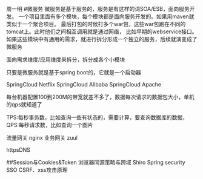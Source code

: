 周一明
#微服务
微服务是基于服务的，服务是有这样的词SOA/ESB，面向服务开发。
一个项目里面有多个模块，每个模块都是面向服务开发的。如果用maven就类似于一个聚合项目。
最后打包的时候打多个war包，这些war包跑在不同的tomcat上。此时他们之间相互调用就是通过网络，
比如早期的webservice接口。如果这些模块中有通用的需求，就进行拆分形成一个独立的服务，后续就演变成了微服务


面向需求维度/应用维度来拆分，拆分成各个小模块

只要是微服务就是基于spring boot的，它就是一个启动器

SpringCloud Netflix
SpringCloud Alibaba
SpringCloud Apache



每台机器配置100到200M的带宽就差不多了，数据每次请求的数据包大小，单机的qps就知道了

TPS:每秒事务数，比如查询一些有状态的，需要计算，要查询数据库的数据，
QPS:每秒请求数，比如查询一个图片



流量网关 nginx
业务网关 zuul


httpsDNS


##Session与Cookies&Token 浏览器同源策略与跨域 Shiro Spring security SSO CSRF、xss攻击原理
